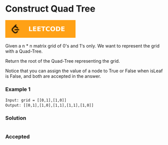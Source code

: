 # Construct Quad Tree

[![Problem Link](../assets/lc.svg)](https://leetcode.com/problems/construct-quad-tree/)

Given a n * n matrix grid of 0's and 1's only. We want to represent the grid with a Quad-Tree.

Return the root of the Quad-Tree representing the grid.

Notice that you can assign the value of a node to True or False when isLeaf is False, and both are accepted in the answer.

### Example 1
```
Input: grid = [[0,1],[1,0]]
Output: [[0,1],[1,0],[1,1],[1,1],[1,0]]
```

### Solution
```cpp

```

### Accepted
